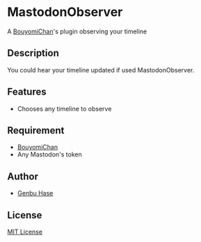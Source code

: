 # MastodonObserver
A [BouyomiChan](http://chi.usamimi.info/Program/Application/BouyomiChan/)'s plugin observing your timeline

## Description
You could hear your timeline updated if used MastodonObserver.

## Features
* Chooses any timeline to observe

## Requirement
* [BouyomiChan](http://chi.usamimi.info/Program/Application/BouyomiChan/)
* Any Mastodon's token

## Author
* [Genbu Hase](https://github.com/GenbuHase/)

## License
[MIT License](https://github.com/GenbuHase/MastodonObserver/blob/master/LICENSE)